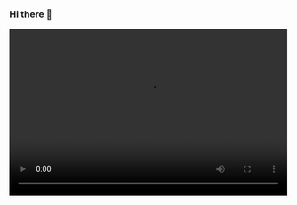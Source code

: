 ### Hi there 👋

<!--
**Plumliil/Plumliil** is a ✨ _special_ ✨ repository because its `README.md` (this file) appears on your GitHub profile.

Here are some ideas to get you started:

- 🔭 I’m currently working on ...
- 🌱 I’m currently learning ...
- 👯 I’m looking to collaborate on ...
- 🤔 I’m looking for help with ...
- 💬 Ask me about ...
- 📫 How to reach me: ...
- 😄 Pronouns: ...
- ⚡ Fun fact: ...
-->
<video src="久石让-太阳照常升起（原声带）.flv" controls="controls" width="500" height="300">您的浏览器不支持播放该视频！</video>
